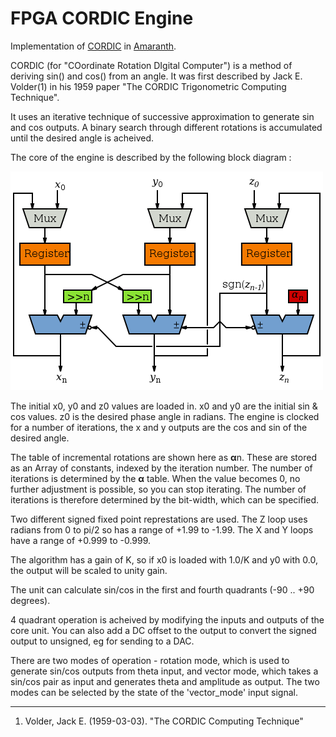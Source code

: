 FPGA CORDIC Engine
=============

Implementation of 
[CORDIC](https://en.wikibooks.org/w/index.php?title=Digital_Circuits/CORDIC)
in 
[Amaranth](https://github.com/amaranth-lang/amaranth).

CORDIC (for "COordinate Rotation DIgital Computer") is a method of deriving sin() and cos() from an angle. It was first described by Jack E. Volder(1) in his 1959 paper "The CORDIC Trigonometric Computing Technique".

It uses an iterative technique of successive approximation to generate sin and cos outputs. A binary search through different rotations is accumulated until the desired angle is acheived.

The core of the engine is described by the following block diagram :

![hello](CORDIC.png)

The initial x0, y0 and z0 values are loaded in. x0 and y0 are the initial sin & cos values. z0 is the desired phase angle in radians. The engine is clocked for a number of iterations, the x and y outputs are the cos and sin of the desired angle.

The table of incremental rotations are shown here as **α**n. These are stored as an Array of constants, indexed by the iteration number. The number of iterations is determined by the **α** table. When the value becomes 0, no further adjustment is possible, so you can stop iterating. The number of iterations is therefore determined by the bit-width, which can be specified.

Two different signed fixed point represtations are used. The Z loop uses radians from 0 to pi/2 so has a range of +1.99 to -1.99. The X and Y loops have a range of +0.999 to -0.999.

The algorithm has a gain of K, so if x0 is loaded with 1.0/K and y0 with 0.0, the output will be scaled to unity gain.

The unit can calculate sin/cos in the first and fourth quadrants (-90 .. +90 degrees).

4 quadrant operation is acheived by modifying the inputs and outputs of the core unit. You can also add a DC offset to the output to convert the signed output to unsigned, eg for sending to a DAC.

There are two modes of operation - rotation mode, which is used to generate sin/cos outputs from theta input, and vector mode, which takes a sin/cos pair as input and generates theta and amplitude as output. The two modes can be selected by the state of the 'vector_mode' input signal.

----

1. Volder, Jack E. (1959-03-03). "The CORDIC Computing Technique"
